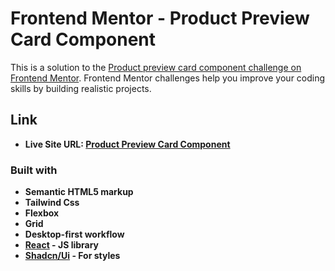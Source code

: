 # Frontend Mentor - Product Preview Card Component

This is a solution to the [Product preview card component challenge on Frontend Mentor](https://www.frontendmentor.io/challenges/product-preview-card-component-GO7UmttRfa). Frontend Mentor challenges help you improve your coding skills by building realistic projects.

## Link

- **Live Site URL: [Product Preview Card Component]()**

### Built with

- **Semantic HTML5 markup**
- **Tailwind Css**
- **Flexbox**
- **Grid**
- **Desktop-first workflow**
- **[React](https://reactjs.org/) - JS library**
- **[Shadcn/Ui](https://ui.shadcn.com/) - For styles**
